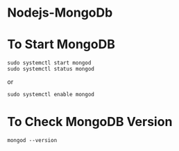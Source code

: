 # Nodejs-MongoDb
# To Start MongoDB 
```
sudo systemctl start mongod
sudo systemctl status mongod
```
or
```
sudo systemctl enable mongod
```
# To Check MongoDB Version
```
mongod --version
```
# 
